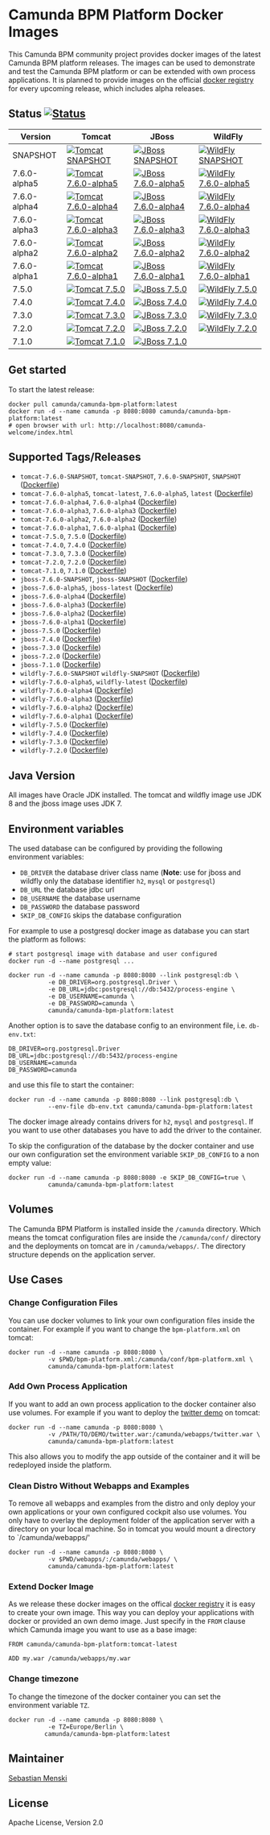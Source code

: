 # Camunda BPM Platform Docker Images

This Camunda BPM community project provides docker images of the latest Camunda
BPM platform releases. The images can be used to demonstrate and test the
Camunda BPM platform or can be extended with own process applications. It is
planned to provide images on the official [docker registry][] for every upcoming
release, which includes alpha releases.

## Status [![Status][status]][travis]

| Version      | Tomcat                                                     | JBoss                                                    | WildFly                                                      |
| ------------ | ---------------------------------------------------------- | -------------------------------------------------------- | ------------------------------------------------------------ |
| SNAPSHOT     | [![Tomcat SNAPSHOT][status-tomcat-snapshot]][travis]       | [![JBoss SNAPSHOT][status-jboss-snapshot]][travis]       | [![WildFly SNAPSHOT][status-wildfly-snapshot]][travis]       |
| 7.6.0-alpha5 | [![Tomcat 7.6.0-alpha5][status-tomcat-760-alpha5]][travis] | [![JBoss 7.6.0-alpha5][status-jboss-760-alpha5]][travis] | [![WildFly 7.6.0-alpha5][status-wildfly-760-alpha5]][travis] |
| 7.6.0-alpha4 | [![Tomcat 7.6.0-alpha4][status-tomcat-760-alpha4]][travis] | [![JBoss 7.6.0-alpha4][status-jboss-760-alpha4]][travis] | [![WildFly 7.6.0-alpha4][status-wildfly-760-alpha4]][travis] |
| 7.6.0-alpha3 | [![Tomcat 7.6.0-alpha3][status-tomcat-760-alpha3]][travis] | [![JBoss 7.6.0-alpha3][status-jboss-760-alpha3]][travis] | [![WildFly 7.6.0-alpha3][status-wildfly-760-alpha3]][travis] |
| 7.6.0-alpha2 | [![Tomcat 7.6.0-alpha2][status-tomcat-760-alpha2]][travis] | [![JBoss 7.6.0-alpha2][status-jboss-760-alpha2]][travis] | [![WildFly 7.6.0-alpha2][status-wildfly-760-alpha2]][travis] |
| 7.6.0-alpha1 | [![Tomcat 7.6.0-alpha1][status-tomcat-760-alpha1]][travis] | [![JBoss 7.6.0-alpha1][status-jboss-760-alpha1]][travis] | [![WildFly 7.6.0-alpha1][status-wildfly-760-alpha1]][travis] |
| 7.5.0        | [![Tomcat 7.5.0][status-tomcat-750]][travis]               | [![JBoss 7.5.0][status-jboss-750]][travis]               | [![WildFly 7.5.0][status-wildfly-750]][travis]               |
| 7.4.0        | [![Tomcat 7.4.0][status-tomcat-740]][travis]               | [![JBoss 7.4.0][status-jboss-740]][travis]               | [![WildFly 7.4.0][status-wildfly-740]][travis]               |
| 7.3.0        | [![Tomcat 7.3.0][status-tomcat-730]][travis]               | [![JBoss 7.3.0][status-jboss-730]][travis]               | [![WildFly 7.3.0][status-wildfly-730]][travis]               |
| 7.2.0        | [![Tomcat 7.2.0][status-tomcat-720]][travis]               | [![JBoss 7.2.0][status-jboss-720]][travis]               | [![WildFly 7.2.0][status-wildfly-720]][travis]               |
| 7.1.0        | [![Tomcat 7.1.0][status-tomcat-710]][travis]               | [![JBoss 7.1.0][status-jboss-710]][travis]               |                                                              |

## Get started

To start the latest release:

```
docker pull camunda/camunda-bpm-platform:latest
docker run -d --name camunda -p 8080:8080 camunda/camunda-bpm-platform:latest
# open browser with url: http://localhost:8080/camunda-welcome/index.html
```

## Supported Tags/Releases

- `tomcat-7.6.0-SNAPSHOT`, `tomcat-SNAPSHOT`, `7.6.0-SNAPSHOT`, `SNAPSHOT` ([Dockerfile][dockerfile-tomcat-snapshot])
- `tomcat-7.6.0-alpha5`, `tomcat-latest`, `7.6.0-alpha5`, `latest` ([Dockerfile][dockerfile-tomcat-760-alpha5])
- `tomcat-7.6.0-alpha4`, `7.6.0-alpha4` ([Dockerfile][dockerfile-tomcat-760-alpha4])
- `tomcat-7.6.0-alpha3`, `7.6.0-alpha3` ([Dockerfile][dockerfile-tomcat-760-alpha3])
- `tomcat-7.6.0-alpha2`, `7.6.0-alpha2` ([Dockerfile][dockerfile-tomcat-760-alpha2])
- `tomcat-7.6.0-alpha1`, `7.6.0-alpha1` ([Dockerfile][dockerfile-tomcat-760-alpha1])
- `tomcat-7.5.0`, `7.5.0` ([Dockerfile][dockerfile-tomcat-750])
- `tomcat-7.4.0`, `7.4.0` ([Dockerfile][dockerfile-tomcat-740])
- `tomcat-7.3.0`, `7.3.0` ([Dockerfile][dockerfile-tomcat-730])
- `tomcat-7.2.0`, `7.2.0` ([Dockerfile][dockerfile-tomcat-720])
- `tomcat-7.1.0`, `7.1.0` ([Dockerfile][dockerfile-tomcat-710])
- `jboss-7.6.0-SNAPSHOT`, `jboss-SNAPSHOT` ([Dockerfile][dockerfile-jboss-snapshot])
- `jboss-7.6.0-alpha5`, `jboss-latest` ([Dockerfile][dockerfile-jboss-760-alpha5])
- `jboss-7.6.0-alpha4` ([Dockerfile][dockerfile-jboss-760-alpha4])
- `jboss-7.6.0-alpha3` ([Dockerfile][dockerfile-jboss-760-alpha3])
- `jboss-7.6.0-alpha2` ([Dockerfile][dockerfile-jboss-760-alpha2])
- `jboss-7.6.0-alpha1` ([Dockerfile][dockerfile-jboss-760-alpha1])
- `jboss-7.5.0` ([Dockerfile][dockerfile-jboss-750])
- `jboss-7.4.0` ([Dockerfile][dockerfile-jboss-740])
- `jboss-7.3.0` ([Dockerfile][dockerfile-jboss-730])
- `jboss-7.2.0` ([Dockerfile][dockerfile-jboss-720])
- `jboss-7.1.0` ([Dockerfile][dockerfile-jboss-710])
- `wildfly-7.6.0-SNAPSHOT` `wildfly-SNAPSHOT` ([Dockerfile][dockerfile-wildfly-snapshot])
- `wildfly-7.6.0-alpha5`, `wildfly-latest` ([Dockerfile][dockerfile-wildfly-760-alpha5])
- `wildfly-7.6.0-alpha4` ([Dockerfile][dockerfile-wildfly-760-alpha4])
- `wildfly-7.6.0-alpha3` ([Dockerfile][dockerfile-wildfly-760-alpha3])
- `wildfly-7.6.0-alpha2` ([Dockerfile][dockerfile-wildfly-760-alpha2])
- `wildfly-7.6.0-alpha1` ([Dockerfile][dockerfile-wildfly-760-alpha1])
- `wildfly-7.5.0` ([Dockerfile][dockerfile-wildfly-750])
- `wildfly-7.4.0` ([Dockerfile][dockerfile-wildfly-740])
- `wildfly-7.3.0` ([Dockerfile][dockerfile-wildfly-730])
- `wildfly-7.2.0` ([Dockerfile][dockerfile-wildfly-720])

## Java Version

All images have Oracle JDK installed. The tomcat and wildfly image use
JDK 8 and the jboss image uses JDK 7.


## Environment variables

The used database can be configured by providing the following environment
variables:

- `DB_DRIVER` the database driver class name (**Note**: use for jboss and wildfly only
  the database identifier `h2`, `mysql` or `postgresql`)
- `DB_URL` the database jdbc url
- `DB_USERNAME` the database username
- `DB_PASSWORD` the database password
- `SKIP_DB_CONFIG` skips the database configuration

For example to use a postgresql docker image as database you can start the
platform as follows:

```
# start postgresql image with database and user configured
docker run -d --name postgresql ...

docker run -d --name camunda -p 8080:8080 --link postgresql:db \
           -e DB_DRIVER=org.postgresql.Driver \
           -e DB_URL=jdbc:postgresql://db:5432/process-engine \
           -e DB_USERNAME=camunda \
           -e DB_PASSWORD=camunda \
           camunda/camunda-bpm-platform:latest
```

Another option is to save the database config to an environment file, i.e.
`db-env.txt`:

```
DB_DRIVER=org.postgresql.Driver
DB_URL=jdbc:postgresql://db:5432/process-engine
DB_USERNAME=camunda
DB_PASSWORD=camunda
```

and use this file to start the container:

```
docker run -d --name camunda -p 8080:8080 --link postgresql:db \
           --env-file db-env.txt camunda/camunda-bpm-platform:latest
```

The docker image already contains drivers for `h2`, `mysql` and `postgresql`.
If you want to use other databases you have to add the driver to the container.

To skip the configuration of the database by the docker container and use our
own configuration set the environment variable `SKIP_DB_CONFIG` to a non
empty value:

```
docker run -d --name camunda -p 8080:8080 -e SKIP_DB_CONFIG=true \
           camunda/camunda-bpm-platform:latest
```


## Volumes

The Camunda BPM Platform is installed inside the `/camunda` directory. Which
means the tomcat configuration files are inside the `/camunda/conf/` directory
and the deployments on tomcat are in `/camunda/webapps/`. The directory
structure depends on the application server.

## Use Cases


### Change Configuration Files

You can use docker volumes to link your own configuration files inside the
container.  For example if you want to change the `bpm-platform.xml` on tomcat:

```
docker run -d --name camunda -p 8080:8080 \
           -v $PWD/bpm-platform.xml:/camunda/conf/bpm-platform.xml \
           camunda/camunda-bpm-platform:latest

```


### Add Own Process Application

If you want to add an own process application to the docker container also use
volumes. For example if you want to deploy the [twitter demo][] on tomcat:

```
docker run -d --name camunda -p 8080:8080 \
           -v /PATH/TO/DEMO/twitter.war:/camunda/webapps/twitter.war \
           camunda/camunda-bpm-platform:latest
```

This also allows you to modify the app outside of the container and it will
be redeployed inside the platform.


### Clean Distro Without Webapps and Examples

To remove all webapps and examples from the distro and only deploy your
own applications or your own configured cockpit also use volumes. You
only have to overlay the deployment folder of the application server with
a directory on your local machine. So in tomcat you would mount a directory
to `/camunda/webapps/'

```
docker run -d --name camunda -p 8080:8080 \
           -v $PWD/webapps/:/camunda/webapps/ \
           camunda/camunda-bpm-platform:latest
```


### Extend Docker Image

As we release these docker images on the offical [docker registry][] it is
easy to create your own image. This way you can deploy your applications
with docker or provided an own demo image. Just specify in the `FROM`
clause which Camunda image you want to use as a base image:

```
FROM camunda/camunda-bpm-platform:tomcat-latest

ADD my.war /camunda/webapps/my.war
```


### Change timezone

To change the timezone of the docker container you can set the environment variable `TZ`.

```
docker run -d --name camunda -p 8080:8080 \
           -e TZ=Europe/Berlin \
          camunda/camunda-bpm-platform:latest
```

## Maintainer

[Sebastian Menski][]


## License

Apache License, Version 2.0


[Sebastian Menski]: https://github.com/menski
[twitter demo]: https://github.com/camunda/camunda-consulting/tree/master/showcases/twitter
[docker registry]: https://registry.hub.docker.com/u/camunda/camunda-bpm-platform/

[dockerfile-tomcat-710]: https://github.com/camunda/docker-camunda-bpm-platform/blob/tomcat-7.1.0/Dockerfile
[dockerfile-jboss-710]: https://github.com/camunda/docker-camunda-bpm-platform/blob/jboss-7.1.0/Dockerfile
[dockerfile-tomcat-720]: https://github.com/camunda/docker-camunda-bpm-platform/blob/tomcat-7.2.0/Dockerfile
[dockerfile-jboss-720]: https://github.com/camunda/docker-camunda-bpm-platform/blob/jboss-7.2.0/Dockerfile
[dockerfile-wildfly-720]: https://github.com/camunda/docker-camunda-bpm-platform/blob/wildfly-7.2.0/Dockerfile
[dockerfile-tomcat-730]: https://github.com/camunda/docker-camunda-bpm-platform/blob/tomcat-7.3.0/Dockerfile
[dockerfile-jboss-730]: https://github.com/camunda/docker-camunda-bpm-platform/blob/jboss-7.3.0/Dockerfile
[dockerfile-wildfly-730]: https://github.com/camunda/docker-camunda-bpm-platform/blob/wildfly-7.3.0/Dockerfile
[dockerfile-tomcat-740]: https://github.com/camunda/docker-camunda-bpm-platform/blob/tomcat-7.4.0/Dockerfile
[dockerfile-jboss-740]: https://github.com/camunda/docker-camunda-bpm-platform/blob/jboss-7.4.0/Dockerfile
[dockerfile-wildfly-740]: https://github.com/camunda/docker-camunda-bpm-platform/blob/wildfly-7.4.0/Dockerfile
[dockerfile-tomcat-750]: https://github.com/camunda/docker-camunda-bpm-platform/blob/tomcat-7.5.0/Dockerfile
[dockerfile-jboss-750]: https://github.com/camunda/docker-camunda-bpm-platform/blob/jboss-7.5.0/Dockerfile
[dockerfile-wildfly-750]: https://github.com/camunda/docker-camunda-bpm-platform/blob/wildfly-7.5.0/Dockerfile
[dockerfile-tomcat-760-alpha1]: https://github.com/camunda/docker-camunda-bpm-platform/blob/tomcat-7.6.0-alpha1/Dockerfile
[dockerfile-jboss-760-alpha1]: https://github.com/camunda/docker-camunda-bpm-platform/blob/jboss-7.6.0-alpha1/Dockerfile
[dockerfile-wildfly-760-alpha1]: https://github.com/camunda/docker-camunda-bpm-platform/blob/wildfly-7.6.0-alpha1/Dockerfile
[dockerfile-tomcat-760-alpha2]: https://github.com/camunda/docker-camunda-bpm-platform/blob/tomcat-7.6.0-alpha2/Dockerfile
[dockerfile-jboss-760-alpha2]: https://github.com/camunda/docker-camunda-bpm-platform/blob/jboss-7.6.0-alpha2/Dockerfile
[dockerfile-wildfly-760-alpha2]: https://github.com/camunda/docker-camunda-bpm-platform/blob/wildfly-7.6.0-alpha2/Dockerfile
[dockerfile-tomcat-760-alpha3]: https://github.com/camunda/docker-camunda-bpm-platform/blob/tomcat-7.6.0-alpha3/Dockerfile
[dockerfile-jboss-760-alpha3]: https://github.com/camunda/docker-camunda-bpm-platform/blob/jboss-7.6.0-alpha3/Dockerfile
[dockerfile-wildfly-760-alpha3]: https://github.com/camunda/docker-camunda-bpm-platform/blob/wildfly-7.6.0-alpha3/Dockerfile
[dockerfile-tomcat-760-alpha4]: https://github.com/camunda/docker-camunda-bpm-platform/blob/tomcat-7.6.0-alpha4/Dockerfile
[dockerfile-jboss-760-alpha4]: https://github.com/camunda/docker-camunda-bpm-platform/blob/jboss-7.6.0-alpha4/Dockerfile
[dockerfile-wildfly-760-alpha4]: https://github.com/camunda/docker-camunda-bpm-platform/blob/wildfly-7.6.0-alpha4/Dockerfile
[dockerfile-tomcat-760-alpha5]: https://github.com/camunda/docker-camunda-bpm-platform/blob/master/Dockerfile
[dockerfile-jboss-760-alpha5]: https://github.com/camunda/docker-camunda-bpm-platform/blob/jboss-7.6.0-alpha5/Dockerfile
[dockerfile-wildfly-760-alpha5]: https://github.com/camunda/docker-camunda-bpm-platform/blob/wildfly-7.6.0-alpha5/Dockerfile

[dockerfile-tomcat-snapshot]: https://github.com/camunda/docker-camunda-bpm-platform/blob/tomcat-SNAPSHOT/Dockerfile
[dockerfile-jboss-snapshot]: https://github.com/camunda/docker-camunda-bpm-platform/blob/jboss-SNAPSHOT/Dockerfile
[dockerfile-wildfly-snapshot]: https://github.com/camunda/docker-camunda-bpm-platform/blob/wildfly-SNAPSHOT/Dockerfile

[travis]: https://travis-ci.org/camunda/docker-camunda-bpm-platform

[status]: https://travis-ci.org/camunda/docker-camunda-bpm-platform.svg?branch=master
[status-tomcat-710]: https://travis-ci.org/camunda/docker-camunda-bpm-platform.svg?branch=tomcat-7.1.0
[status-jboss-710]: https://travis-ci.org/camunda/docker-camunda-bpm-platform.svg?branch=jboss-7.1.0
[status-tomcat-720]: https://travis-ci.org/camunda/docker-camunda-bpm-platform.svg?branch=tomcat-7.2.0
[status-jboss-720]: https://travis-ci.org/camunda/docker-camunda-bpm-platform.svg?branch=jboss-7.2.0
[status-wildfly-720]: https://travis-ci.org/camunda/docker-camunda-bpm-platform.svg?branch=wildfly-7.2.0
[status-tomcat-730]: https://travis-ci.org/camunda/docker-camunda-bpm-platform.svg?branch=tomcat-7.3.0
[status-jboss-730]: https://travis-ci.org/camunda/docker-camunda-bpm-platform.svg?branch=jboss-7.3.0
[status-wildfly-730]: https://travis-ci.org/camunda/docker-camunda-bpm-platform.svg?branch=wildfly-7.3.0
[status-tomcat-740]: https://travis-ci.org/camunda/docker-camunda-bpm-platform.svg?branch=tomcat-7.4.0
[status-jboss-740]: https://travis-ci.org/camunda/docker-camunda-bpm-platform.svg?branch=jboss-7.4.0
[status-wildfly-740]: https://travis-ci.org/camunda/docker-camunda-bpm-platform.svg?branch=wildfly-7.4.0
[status-tomcat-750]: https://travis-ci.org/camunda/docker-camunda-bpm-platform.svg?branch=tomcat-7.5.0
[status-jboss-750]: https://travis-ci.org/camunda/docker-camunda-bpm-platform.svg?branch=jboss-7.5.0
[status-wildfly-750]: https://travis-ci.org/camunda/docker-camunda-bpm-platform.svg?branch=wildfly-7.5.0
[status-tomcat-760-alpha1]: https://travis-ci.org/camunda/docker-camunda-bpm-platform.svg?branch=tomcat-7.6.0-alpha1
[status-jboss-760-alpha1]: https://travis-ci.org/camunda/docker-camunda-bpm-platform.svg?branch=jboss-7.6.0-alpha1
[status-wildfly-760-alpha1]: https://travis-ci.org/camunda/docker-camunda-bpm-platform.svg?branch=wildfly-7.6.0-alpha1
[status-tomcat-760-alpha2]: https://travis-ci.org/camunda/docker-camunda-bpm-platform.svg?branch=tomcat-7.6.0-alpha2
[status-jboss-760-alpha2]: https://travis-ci.org/camunda/docker-camunda-bpm-platform.svg?branch=jboss-7.6.0-alpha2
[status-wildfly-760-alpha2]: https://travis-ci.org/camunda/docker-camunda-bpm-platform.svg?branch=wildfly-7.6.0-alpha2
[status-tomcat-760-alpha3]: https://travis-ci.org/camunda/docker-camunda-bpm-platform.svg?branch=tomcat-7.6.0-alpha3
[status-jboss-760-alpha3]: https://travis-ci.org/camunda/docker-camunda-bpm-platform.svg?branch=jboss-7.6.0-alpha3
[status-wildfly-760-alpha3]: https://travis-ci.org/camunda/docker-camunda-bpm-platform.svg?branch=wildfly-7.6.0-alpha3
[status-tomcat-760-alpha4]: https://travis-ci.org/camunda/docker-camunda-bpm-platform.svg?branch=tomcat-7.6.0-alpha4
[status-jboss-760-alpha4]: https://travis-ci.org/camunda/docker-camunda-bpm-platform.svg?branch=jboss-7.6.0-alpha4
[status-wildfly-760-alpha4]: https://travis-ci.org/camunda/docker-camunda-bpm-platform.svg?branch=wildfly-7.6.0-alpha4
[status-tomcat-760-alpha5]: https://travis-ci.org/camunda/docker-camunda-bpm-platform.svg?branch=master
[status-jboss-760-alpha5]: https://travis-ci.org/camunda/docker-camunda-bpm-platform.svg?branch=jboss-7.6.0-alpha5
[status-wildfly-760-alpha5]: https://travis-ci.org/camunda/docker-camunda-bpm-platform.svg?branch=wildfly-7.6.0-alpha5


[status-tomcat-snapshot]: https://travis-ci.org/camunda/docker-camunda-bpm-platform.svg?branch=tomcat-SNAPSHOT
[status-jboss-snapshot]: https://travis-ci.org/camunda/docker-camunda-bpm-platform.svg?branch=jboss-SNAPSHOT
[status-wildfly-snapshot]: https://travis-ci.org/camunda/docker-camunda-bpm-platform.svg?branch=wildfly-SNAPSHOT
